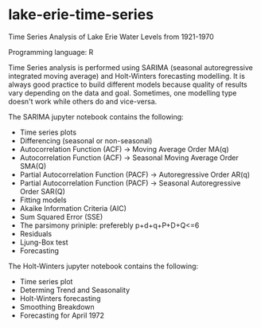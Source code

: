 # lake-erie-time-series
Time Series Analysis of Lake Erie Water Levels from 1921-1970

Programming language: R

Time Series analysis is performed using SARIMA (seasonal autoregressive integrated moving average) and Holt-Winters forecasting modelling.
It is always good practice to build different models because quality of results vary depending on the data and goal.
Sometimes, one modelling type doesn't work while others do and vice-versa.

The SARIMA jupyter notebook contains the following:

- Time series plots
- Differencing (seasonal or non-seasonal)
- Autocorrelation Function (ACF) -> Moving Average Order MA(q)
- Autocorrelation Function (ACF) -> Seasonal Moving Average Order SMA(Q)
- Partial Autocorrelation Function (PACF) -> Autoregressive Order AR(q)
- Partial Autocorrelation Function (PACF) -> Seasonal Autoregressive Order SAR(Q)
- Fitting models
- Akaike Information Criteria (AIC)
- Sum Squared Error (SSE)
- The parsimony priniple: preferebly p+d+q+P+D+Q<=6
- Residuals
- Ljung-Box test
- Forecasting


The Holt-Winters jupyter notebook contains the following:
- Time series plot
- Determing Trend and Seasonality
- Holt-Winters forecasting
- Smoothing Breakdown
- Forecasting for April 1972
